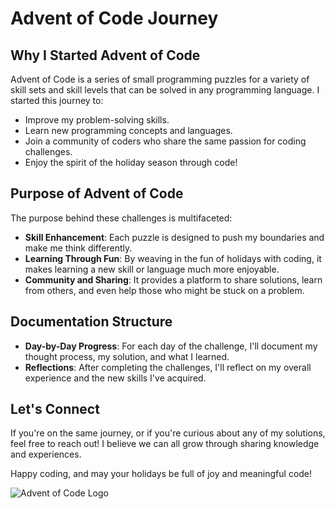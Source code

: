 # Advent of Code Journey

## Why I Started Advent of Code

Advent of Code is a series of small programming puzzles for a variety of skill sets and skill levels that can be solved in any programming language. I started this journey to:

- Improve my problem-solving skills.
- Learn new programming concepts and languages.
- Join a community of coders who share the same passion for coding challenges.
- Enjoy the spirit of the holiday season through code!

## Purpose of Advent of Code

The purpose behind these challenges is multifaceted:

- **Skill Enhancement**: Each puzzle is designed to push my boundaries and make me think differently.
- **Learning Through Fun**: By weaving in the fun of holidays with coding, it makes learning a new skill or language much more enjoyable.
- **Community and Sharing**: It provides a platform to share solutions, learn from others, and even help those who might be stuck on a problem.

## Documentation Structure

- **Day-by-Day Progress**: For each day of the challenge, I'll document my thought process, my solution, and what I learned.
- **Reflections**: After completing the challenges, I'll reflect on my overall experience and the new skills I've acquired.

## Let's Connect

If you're on the same journey, or if you're curious about any of my solutions, feel free to reach out! I believe we can all grow through sharing knowledge and experiences.

Happy coding, and may your holidays be full of joy and meaningful code!

![Advent of Code Logo](https://repository-images.githubusercontent.com/112706767/160be980-3b1a-11eb-9dbe-439a40adfa99)

